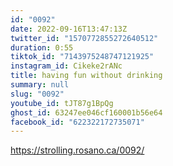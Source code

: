 ```yaml
---
id: "0092"
date: 2022-09-16T13:47:13Z
twitter_id: "1570772855272640512"
duration: 0:55
tiktok_id: "7143975248747121925"
instagram_id: Cikeke2rANc
title: having fun without drinking
summary: null
slug: "0092"
youtube_id: tJT87g1BpQg
ghost_id: 63247ee046cf160001b56e64
facebook_id: "622322172735071"
---
```

https://strolling.rosano.ca/0092/
